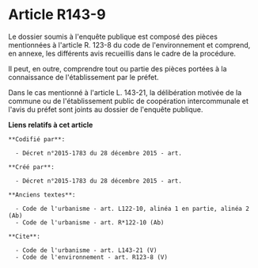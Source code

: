 # Article R143-9

Le dossier soumis à l'enquête publique est composé des pièces mentionnées à l'article R. 123-8 du code de l'environnement et
comprend, en annexe, les différents avis recueillis dans le cadre de la procédure. 

Il peut, en outre, comprendre tout ou partie des pièces portées à la connaissance de l'établissement par le préfet. 

Dans le cas mentionné à l'article L. 143-21, la délibération motivée de la commune ou de l'établissement public de
coopération intercommunale et l'avis du préfet sont joints au dossier de l'enquête publique.

**Liens relatifs à cet article**

	**Codifié par**:

	  - Décret n°2015-1783 du 28 décembre 2015 - art.

	**Créé par**:

	  - Décret n°2015-1783 du 28 décembre 2015 - art.

	**Anciens textes**:

	  - Code de l'urbanisme - art. L122-10, alinéa 1 en partie, alinéa 2 (Ab)
	  - Code de l'urbanisme - art. R*122-10 (Ab)

	**Cite**:

	  - Code de l'urbanisme - art. L143-21 (V)
	  - Code de l'environnement - art. R123-8 (V)
